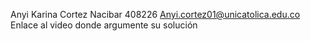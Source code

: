 Anyi Karina Cortez Nacibar
408226
Anyi.cortez01@unicatolica.edu.co
Enlace al video donde argumente su solución
